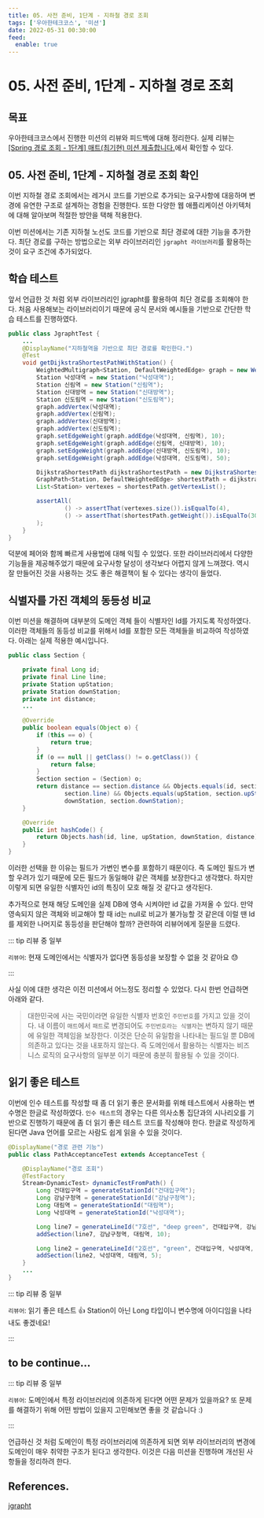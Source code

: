 ```yaml
---
title: 05. 사전 준비, 1단계 - 지하철 경로 조회
tags: ['우아한테크코스', '미션']
date: 2022-05-31 00:30:00
feed:
  enable: true
---
```


# 05. 사전 준비, 1단계 - 지하철 경로 조회

<CenterImage image-src=https://user-images.githubusercontent.com/59357153/152970395-a31c8134-fc89-449f-b4dc-441e03df929c.png />

## 목표

우아한테크코스에서 진행한 미션의 리뷰와 피드백에 대해 정리한다. 실제 리뷰는 [[Spring 경로 조회 - 1단계] 매트(최기현) 미션 제출합니다.](https://github.com/woowacourse/atdd-subway-path/pull/209)에서 확인할 수 있다.

## 05. 사전 준비, 1단계 - 지하철 경로 조회 확인

이번 지하철 경로 조회에서는 레거시 코드를 기반으로 추가되는 요구사항에 대응하며 변경에 유연한 구조로 설계하는 경험을 진행한다. 또한 다양한 웹 애플리케이션 아키텍처에 대해 알아보며 적절한 방안을 택해 적용한다. 

이번 미션에서는 기존 지하철 노선도 코드를 기반으로 최단 경로에 대한 기능을 추가한다. 최단 경로를 구하는 방법으로는 외부 라이브러리인 `jgrapht 라이브러리`를 활용하는 것이 요구 조건에 추가되었다.

## 학습 테스트 

앞서 언급한 것 처럼 외부 라이브러리인 jgrapht를 활용하여 최단 경로를 조회해야 한다. 처음 사용해보는 라이브러리이기 때문에 공식 문서와 예시들을 기반으로 간단한 학습 테스트를 진행하였다.

```java
public class JgraphtTest {
    ...
    @DisplayName("지하철역을 기반으로 최단 경로를 확인한다.")
    @Test
    void getDijkstraShortestPathWithStation() {
        WeightedMultigraph<Station, DefaultWeightedEdge> graph = new WeightedMultigraph(DefaultWeightedEdge.class);
        Station 낙성대역 = new Station("낙성대역");
        Station 신림역 = new Station("신림역");
        Station 신대방역 = new Station("신대방역");
        Station 신도림역 = new Station("신도림역");
        graph.addVertex(낙성대역);
        graph.addVertex(신림역);
        graph.addVertex(신대방역);
        graph.addVertex(신도림역);
        graph.setEdgeWeight(graph.addEdge(낙성대역, 신림역), 10);
        graph.setEdgeWeight(graph.addEdge(신림역, 신대방역), 10);
        graph.setEdgeWeight(graph.addEdge(신대방역, 신도림역), 10);
        graph.setEdgeWeight(graph.addEdge(낙성대역, 신도림역), 50);

        DijkstraShortestPath dijkstraShortestPath = new DijkstraShortestPath(graph);
        GraphPath<Station, DefaultWeightedEdge> shortestPath = dijkstraShortestPath.getPath(낙성대역, 신도림역);
        List<Station> vertexes = shortestPath.getVertexList();

        assertAll(
                () -> assertThat(vertexes.size()).isEqualTo(4),
                () -> assertThat(shortestPath.getWeight()).isEqualTo(30)
        );
    }
}
```

덕분에 페어와 함께 빠르게 사용법에 대해 익힐 수 있었다. 또한 라이브러리에서 다양한 기능들을 제공해주었기 때문에 요구사항 달성이 생각보다 어렵지 않게 느껴졌다. 역시 잘 만들어진 것을 사용하는 것도 좋은 해결책이 될 수 있다는 생각이 들었다.

## 식별자를 가진 객체의 동등성 비교

이번 미션을 해결하며 대부분의 도메인 객체 들이 식별자인 Id를 가지도록 작성하였다. 이러한 객체들의 동등성 비교를 위해서 Id를 포함한 모든 객체들을 비교하여 작성하였다. 아래는 실제 적용한 예시입니다.

```java
public class Section {

    private final Long id;
    private final Line line;
    private Station upStation;
    private Station downStation;
    private int distance;
    ...

    @Override
    public boolean equals(Object o) {
        if (this == o) {
            return true;
        }
        if (o == null || getClass() != o.getClass()) {
            return false;
        }
        Section section = (Section) o;
        return distance == section.distance && Objects.equals(id, section.id) && Objects.equals(line,
                section.line) && Objects.equals(upStation, section.upStation) && Objects.equals(
                downStation, section.downStation);
    }

    @Override
    public int hashCode() {
        return Objects.hash(id, line, upStation, downStation, distance);
    }
}
```

이러한 선택을 한 이유는 필드가 가변인 변수를 포함하기 때문이다. 즉 도메인 필드가 변할 우려가 있기 때문에 모든 필드가 동일해야 같은 객체를 보장한다고 생각했다. 하지만 이렇게 되면 유일한 식별자인 id의 특징이 모호 해질 것 같다고 생각된다.

추가적으로 현재 해당 도메인을 실제 DB에 영속 시켜야만 id 값을 가져올 수 있다. 만약 영속되지 않은 객체와 비교해야 할 때 id는 null로 비교가 불가능할 것 같은데 이럴 땐 Id를 제외한 나머지로 동등성을 판단해야 할까? 관련하여 리뷰어에게 질문을 드렸다.

::: tip 리뷰 중 일부

`리뷰어`: 현재 도메인에서는 식별자가 없다면 동등성을 보장할 수 없을 것 같아요 😓

:::

사실 이에 대한 생각은 이전 미션에서 어느정도 정리할 수 있었다. 다시 한번 언급하면 아래와 같다.

> 대한민국에 사는 국민이라면 유일한 식별자 번호인 `주민번호`를 가지고 있을 것이다. 내 이름이 `매트`에서 `패트`로 변경되어도 `주민번호라는 식별자`는 변하지 않기 때문에 유일한 객체임을 보장한다. 이것은 단순히 유일함을 나타내는 필드일 뿐 DB에 의존하고 있다는 것을 내포하지 않는다. 즉 도메인에서 활용하는 식별자는 비즈니스 로직의 요구사항의 일부분 이기 때문에 충분히 활용될 수 있을 것이다.

## 읽기 좋은 테스트

이번에 인수 테스트를 작성할 때 좀 더 읽기 좋은 문서화를 위해 테스트에서 사용하는 변수명은 한글로 작성하였다. `인수 테스트`의 경우는 다른 의사소통 집단과의 시나리오를 기반으로 진행하기 때문에 좀 더 읽기 좋은 테스트 코드를 작성해야 한다. 한글로 작성하게 된다면 Java 언어를 모르는 사람도 쉽게 읽을 수 있을 것이다.

```java
@DisplayName("경로 관련 기능")
public class PathAcceptanceTest extends AcceptanceTest {

    @DisplayName("경로 조회")
    @TestFactory
    Stream<DynamicTest> dynamicTestFromPath() {
        Long 건대입구역 = generateStationId("건대입구역");
        Long 강남구청역 = generateStationId("강남구청역");
        Long 대림역 = generateStationId("대림역");
        Long 낙성대역 = generateStationId("낙성대역");

        Long line7 = generateLineId("7호선", "deep green", 건대입구역, 강남구청역, 10);
        addSection(line7, 강남구청역, 대림역, 10);

        Long line2 = generateLineId("2호선", "green", 건대입구역, 낙성대역, 5);
        addSection(line2, 낙성대역, 대림역, 5);
    }
    ...
}
```

::: tip 리뷰 중 일부

`리뷰어`: 읽기 좋은 테스트 👍 Station이 아닌 Long 타입이니 변수명에 아이디임을 나타내도 좋겠네요!

:::

## to be continue...

::: tip 리뷰 중 일부

`리뷰어`: 도메인에서 특정 라이브러리에 의존하게 된다면 어떤 문제가 있을까요? 또 문제를 해결하기 위해 어떤 방법이 있을지 고민해보면 좋을 것 같습니다 :)

:::

언급하신 것 처럼 도메인이 특정 라이브러리에 의존하게 되면 외부 라이브러리의 변경에 도메인이 매우 취약한 구조가 된다고 생각한다. 이것은 다음 미션을 진행하며 개선된 사항들을 정리하려 한다.

## References.

[jgrapht](https://jgrapht.org/)

<TagLinks />
